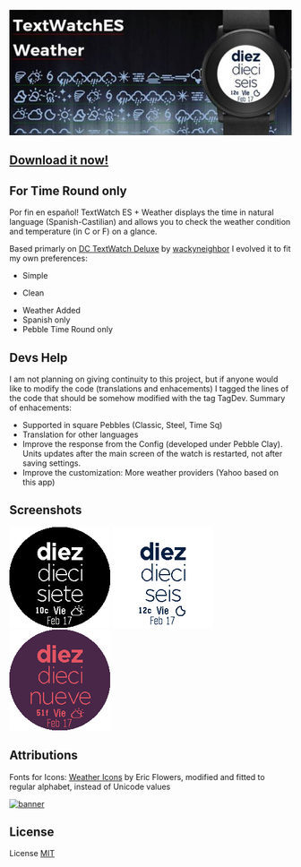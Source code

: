 ![banner](store/assets/BannerTextWatchES-Weather.png)


[Download it now!](https://apps.getpebble.com/en_US/application/58a7d8de6ca3876a5e00053b)
--------------------


For Time Round only
--------------------

Por fin en español! TextWatch ES + Weather displays the time in natural language (Spanish-Castilian) and allows you to check the weather condition and temperature (in C or F) on a glance. 

Based primarly on [DC TextWatch Deluxe](https://github.com/wackyneighbor/DC_Text_Watch_Deluxe) by [wackyneighbor](https://github.com/wackyneighbor) I evolved it to fit my own preferences:
  * Simple
  + Clean
  * Weather Added
  * Spanish only
  * Pebble Time Round only
  

Devs Help
--------------------
I am not planning on giving continuity to this project, but if anyone would like to modify the code (translations and enhacements) I tagged the lines of the code that should be somehow modified with the tag TagDev. Summary of enhacements:

  * Supported in square Pebbles (Classic, Steel, Time Sq)
  * Translation for other languages
  * Improve the response from the Config (developed under Pebble Clay). Units updates after the main screen of the watch is restarted, not after saving settings.
  * Improve the customization: More weather providers (Yahoo based on this app)

Screenshots
------------
![banner](store/assets/ScShot1.png)
![banner](store/assets/ScShot2.png)
![banner](store/assets/ScShot3.png)

Attributions
--------------------
Fonts for Icons: [Weather Icons](https://erikflowers.github.io/weather-icons) by Eric Flowers, modified and fitted to regular alphabet, instead of Unicode values

[![banner](https://poweredby.yahoo.com/white.png)](https://www.yahoo.com/?ilc=401)



License
--------

License [MIT](https://github.com/dieghernan/TextWatchES_Weather/blob/master/MIT%20License)
